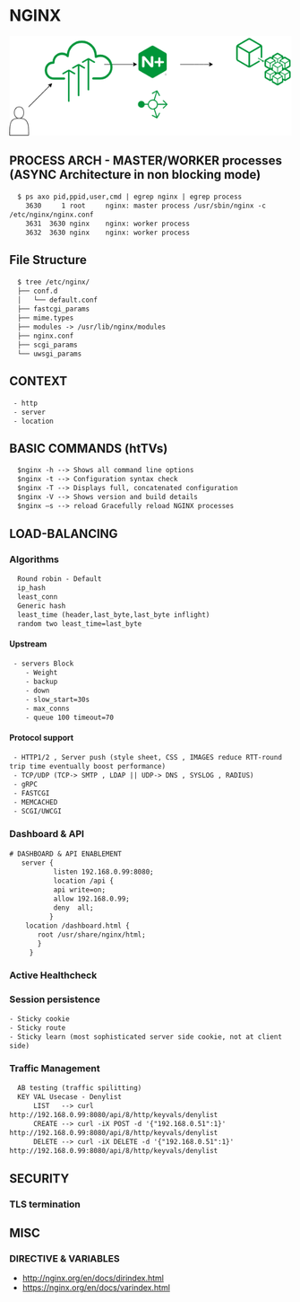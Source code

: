 # NGINX
 

![Image of Nginx](https://github.com/learnbyseven/NGINX/blob/master/Untitled%20Diagram.png)

## PROCESS ARCH - MASTER/WORKER processes (ASYNC Architecture in non blocking mode)

      $ ps axo pid,ppid,user,cmd | egrep nginx | egrep process
        3630     1 root     nginx: master process /usr/sbin/nginx -c /etc/nginx/nginx.conf
        3631  3630 nginx    nginx: worker process
        3632  3630 nginx    nginx: worker process

## File Structure 
      $ tree /etc/nginx/ 
      ├── conf.d
      │   └── default.conf
      ├── fastcgi_params
      ├── mime.types
      ├── modules -> /usr/lib/nginx/modules
      ├── nginx.conf
      ├── scgi_params
      └── uwsgi_params

## CONTEXT 
     - http 
     - server
     - location
## BASIC COMMANDS (htTVs)
      $nginx -h --> Shows all command line options
      $nginx -t --> Configuration syntax check
      $nginx -T --> Displays full, concatenated configuration
      $nginx -V --> Shows version and build details
      $nginx –s --> reload Gracefully reload NGINX processes

   

## LOAD-BALANCING 
### Algorithms 
      Round robin - Default
      ip_hash
      least_conn
      Generic hash 
      least_time (header,last_byte,last_byte inflight)
      random two least_time=last_byte
       

#### Upstream 
     - servers Block 
        - Weight
        - backup
        - down
        - slow_start=30s
        - max_conns
        - queue 100 timeout=70

#### Protocol support
     - HTTP1/2 , Server push (style sheet, CSS , IMAGES reduce RTT-round trip time eventually boost performance) 
     - TCP/UDP (TCP-> SMTP , LDAP || UDP-> DNS , SYSLOG , RADIUS) 
     - gRPC
     - FASTCGI
     - MEMCACHED
     - SCGI/UWCGI

### Dashboard & API
    # DASHBOARD & API ENABLEMENT
       server { 
               listen 192.168.0.99:8080;
               location /api {
               api write=on;
               allow 192.168.0.99;
               deny  all;
              } 
        location /dashboard.html {
           root /usr/share/nginx/html;
           }
         }

### Active Healthcheck 

### Session persistence 
    - Sticky cookie
    - Sticky route
    - Sticky learn (most sophisticated server side cookie, not at client side) 



### Traffic Management 
      AB testing (traffic spilitting)
      KEY VAL Usecase - Denylist
          LIST   --> curl http://192.168.0.99:8080/api/8/http/keyvals/denylist
          CREATE --> curl -iX POST -d '{"192.168.0.51":1}' http://192.168.0.99:8080/api/8/http/keyvals/denylist
          DELETE --> curl -iX DELETE -d '{"192.168.0.51":1}' http://192.168.0.99:8080/api/8/http/keyvals/denylist

## SECURITY 

### TLS termination 

##

## MISC
### DIRECTIVE & VARIABLES
   - http://nginx.org/en/docs/dirindex.html
   - https://nginx.org/en/docs/varindex.html
